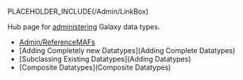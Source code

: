 PLACEHOLDER_INCLUDE(/Admin/LinkBox)

Hub page for [administering](/src/Admin/index.md) Galaxy data types.

* [Admin/ReferenceMAFs](/src/Admin/ReferenceMAFs/index.md)
* [Adding Completely new Datatypes](Adding Complete Datatypes)
* [Subclassing Existing Datatypes](Adding Datatypes)
* [Composite Datatypes](Composite Datatypes)


